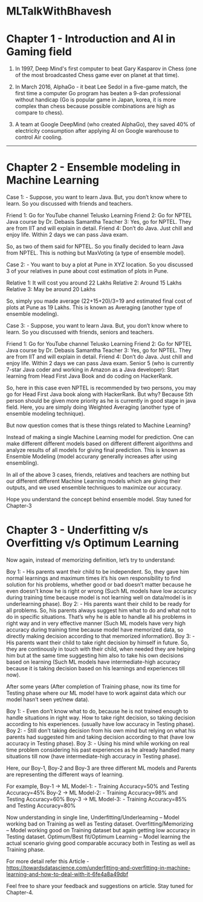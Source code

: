 # MLTalkWithBhavesh

# Chapter 1 - Introduction and AI in Gaming field

1. In 1997, Deep Mind's first computer to beat Gary Kasparov in Chess (one of the most broadcasted Chess game ever on planet at that time).

2. In March 2016, AlphaGo - it beat Lee Sedol in a five-game match, the first time a computer Go program has beaten a 9-dan professional without handicap (Go is popular game in Japan, korea, it is more complex than chess because possible combinations are high as compare to chess).

3. A team at Google DeepMind (who created AlphaGo), they saved 40% of electricity consumption after applying AI on Google warehouse to control Air cooling.

--------------------------------------------------------------------------------------------------------------------------------------------------------------------------------
# Chapter 2 - Ensemble modeling in Machine Learning

Case 1: - Suppose, you want to learn Java. But, you don’t know where to learn. So you discussed with friends and teachers. 

Friend 1: Go for YouTube channel Telusko Learning
Friend 2: Go for NPTEL Java course by Dr. Debasis Samantha
Teacher 3: Yes, go for NPTEL. They are from IIT and will explain in detail.
Friend 4: Don’t do Java. Just chill and enjoy life. Within 2 days we can pass Java exam.

So, as two of them said for NPTEL. So you finally decided to learn Java from NPTEL.
This is nothing but MaxVoting (a type of ensemble model).

Case 2: - You want to buy a plot at Pune in XYZ location. So you discussed 3 of your relatives in pune about cost estimation of plots in Pune.

Relative 1: It will cost you around 22 Lakhs
Relative 2: Around 15 Lakhs
Relative 3: May be around 20 Lakhs

So, simply you made average (22+15+20)/3=19 and estimated final cost of plots at Pune as 19 Lakhs.
This is known as Averaging (another type of ensemble modeling).

Case 3: - Suppose, you want to learn Java. But, you don’t know where to learn. So you discussed with friends, seniors and teachers. 

Friend 1: Go for YouTube channel Telusko Learning
Friend 2: Go for NPTEL Java course by Dr. Debasis Samantha
Teacher 3: Yes, go for NPTEL. They are from IIT and will explain in detail.
Friend 4: Don’t do Java. Just chill and enjoy life. Within 2 days we can pass Java exam.
Senior 5 (who is currently 7-star Java coder and working in Amazon as a Java developer): Start learning from Head First Java Book and do coding on HackerRank.

So, here in this case even NPTEL is recommended by two persons, you may go for Head First Java book along with HackerRank. But why? Because 5th person should be given more priority as he is currently in good stage in java field.
Here, you are simply doing Weighted Averaging (another type of ensemble modeling technique).

But now question comes that is these things related to Machine Learning?

Instead of making a single Machine Learning model for prediction. One can make different different models based on different different algorithms and analyze results of all models for giving final prediction. This is known as Ensemble Modeling (model accurany generally increases after using ensembling). 

In all of the above 3 cases, friends, relatives and teachers are nothing but our different different Machine Learning models which are giving their outputs, and we used ensemble techniques to maximize our accuracy.

Hope you understand the concept behind ensemble model. Stay tuned for Chapter-3

 	
# Chapter 3 - Underfitting v/s Overfitting v/s Optimum Learning
Now again, instead of memorizing definition, let’s try to understand:

Boy 1: - His parents want their child to be independent. So, they gave him normal learnings and maximum times it’s his own responsibility to find solution for his problems, whether good or bad doesn’t matter because he even doesn’t know he is right or wrong (Such ML models have low accuracy during training time because model is not learning well on data/model is in underlearning phase).
Boy 2: - His parents want their child to be ready for all problems. So, his parents always suggest him what to do and what not to do in specific situations. That’s why he is able to handle all his problems in right way and in very effective manner (Such ML models have very high accuracy during training time because model have memorized data, so directly making decision according to that memorized information).
Boy 3: - His parents want their child to take right decision by himself in future. So, they are continously in touch with their child, when needed they are helping him but at the same time suggesting him also to take his own decisions based on learning (Such ML models have intermediate-high accuracy because it is taking decision based on his learnings and experiences till now).

After some years (After completion of Training phase, now its time for Testing phase where our ML model have to work against data which our model hasn’t seen yet/new data).

Boy 1: - Even don’t know what to do, because he is not trained enough to handle situations in right way. How to take right decision, so taking decision according to his experiences. (usually have low accuracy in Testing phase).
Boy 2: - Still don’t taking decision from his own mind but relying on what his parents had suggested him and taking decision according to that (have low accuracy in Testing phase).
Boy 3: - Using his mind while working on real time problem considering his past experiences as he already handled many situations till now (have intermediate-high accuracy in Testing phase).

Here, our Boy-1, Boy-2 and Boy-3 are three different ML models and Parents are representing the different ways of learning.

For example,
Boy-1 -> ML Model-1: - Training Accuracy=50% and Testing Accuracy=45%
Boy-2 -> ML Model-2: - Training Accuracy=98% and Testing Accuracy=60%
Boy-3 -> ML Model-3: - Training Accuracy=85% and Testing Accuracy=80%

Now understanding in single line,
Underfitting/Underlearning – Model working bad on Training as well as Testing dataset.
Overfitting/Memorizing – Model working good on Training dataset but again getting low accuracy in Testing dataset.
Optimum/Best fit/Optimum Learning – Model learning the actual scenario giving good comparable accuracy both in Testing as well as Training phase. 

For more detail refer this Article - https://towardsdatascience.com/underfitting-and-overfitting-in-machine-learning-and-how-to-deal-with-it-6fe4a8a49dbf

Feel free to share your feedback and suggestions on article.
Stay tuned for Chapter-4.
